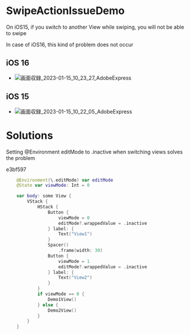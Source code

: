# SwipeActionIssueDemo

On iOS15, if you switch to another View while swiping, you will not be able to swipe

In case of iOS16, this kind of problem does not occur


## iOS 16
- ![画面収録_2023-01-15_10_23_27_AdobeExpress](https://user-images.githubusercontent.com/1954611/212504669-cf05fb27-82aa-4269-89ea-234f022d7b5b.gif)


## iOS 15
- ![画面収録_2023-01-15_10_22_05_AdobeExpress](https://user-images.githubusercontent.com/1954611/212504665-d09fae4f-6060-4a8d-8172-1916745a6e6f.gif)


# Solutions

Setting @Environment editMode to .inactive when switching views solves the problem

e3bf597

```swift
    @Environment(\.editMode) var editMode
    @State var viewMode: Int = 0

    var body: some View {
        VStack {
            HStack {
                Button {
                    viewMode = 0
                    editMode?.wrappedValue = .inactive
                } label: {
                    Text("View1")
                }
                Spacer()
                    .frame(width: 30)
                Button {
                    viewMode = 1
                    editMode?.wrappedValue = .inactive
                } label: {
                    Text("View2")
                }
            }
            if viewMode == 0 {
                Demo1View()
            } else {
                Demo2View()
            }
        }
    }
```

